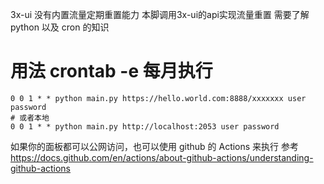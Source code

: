 3x-ui 没有内置流量定期重置能力
本脚调用3x-ui的api实现流量重置
需要了解 python 以及 cron 的知识

用法 crontab -e 每月执行
========================================================================
```
0 0 1 * * python main.py https://hello.world.com:8888/xxxxxxx user password
# 或者本地
0 0 1 * * python main.py http://localhost:2053 user password
```
如果你的面板都可以公网访问，也可以使用 github 的 Actions 来执行 参考 https://docs.github.com/en/actions/about-github-actions/understanding-github-actions